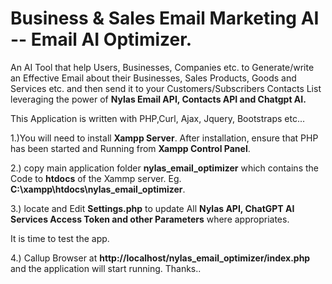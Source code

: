 # Business & Sales Email Marketing AI  -- Email AI Optimizer.

An AI Tool that help Users, Businesses, Companies etc. to Generate/write an Effective Email about their Businesses, Sales Products, Goods and Services etc. 
and then send it to your Customers/Subscribers Contacts List leveraging the power of **Nylas Email API, Contacts API and Chatgpt AI.**


This Application is written with PHP,Curl, Ajax, Jquery, Bootstraps etc...



1.)You will need to install **Xampp Server**. After installation, ensure that PHP has been started and Running from **Xampp Control Panel**.


2.) copy main application folder **nylas_email_optimizer** which contains the Code to **htdocs** of the Xammp server. Eg. **C:\xampp\htdocs\nylas_email_optimizer**.



3.) locate and Edit **Settings.php** to update All **Nylas API, ChatGPT AI Services Access Token and other Parameters** where appropriates. 




It is time to test the app.


4.) Callup Browser at **http://localhost/nylas_email_optimizer/index.php** and the application will start running. Thanks.. 
